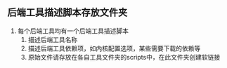 ## 后端工具描述脚本存放文件夹

1. 每个后端工具均有一个后端工具描述脚本
   1. 描述后端工具名称
   2. 描述后端工具依赖项，如内核配置选项，某些需要下载的依赖等
   3. 原始文件请存放在各自工具文件夹的scripts中，在此文件夹创建软链接

